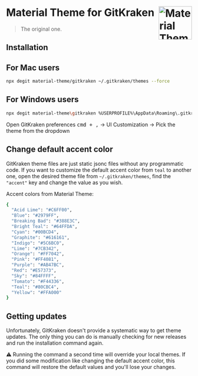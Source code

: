 # Material Theme for GitKraken [<img src="https://rawcdn.githack.com/material-theme/vsc-material-theme/790fc5d2872f10d5a903f449c90c1fa1502d7e53/logo.png" alt="Material Theme" width="90" height="90" align="right">](https://material-theme.site/)
>The original one.

## Installation


## For Mac users
```sh
npx degit material-theme/gitkraken ~/.gitkraken/themes --force
```

## For Windows users
```sh
npx degit material-theme\gitkraken %USERPROFILE%\AppData\Roaming\.gitkraken/themes --force
```

Open GitKraken preferences <kbd>cmd + ,</kbd> → UI Customization → Pick the theme from the dropdown


## Change default accent color

GitKraken theme files are just static jsonc files without any programmatic code. If you want to customize the default accent color from `teal` to another one, open the desired theme file from `~/.gitkraken/themes`, find the `"accent"` key and change the value as you wish.

Accent colors from Material Theme:

```sh
{
  "Acid Lime": "#C6FF00",
  "Blue": "#2979FF",
  "Breaking Bad": "#388E3C",
  "Bright Teal": "#64FFDA",
  "Cyan": "#00BCD4",
  "Graphite": "#616161",
  "Indigo": "#5C6BC0",
  "Lime": "#7CB342",
  "Orange": "#FF7042",
  "Pink": "#FF4081",
  "Purple": "#AB47BC",
  "Red": "#E57373",
  "Sky": "#84FFFF",
  "Tomato": "#F44336",
  "Teal": "#80CBC4",
  "Yellow": "#FFA000"
}
```

## Getting updates

Unfortunately, GitKraken doesn't provide a systematic way to get theme updates. The only thing you can do is manually checking for new releases and run the installation command again.

⚠️ Running the command a second time will override your local themes. If you did some modification like changing the default accent color, this command will restore the default values and you'll lose your changes.
